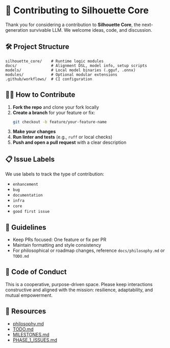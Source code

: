 
# 🤝 Contributing to Silhouette Core

Thank you for considering a contribution to **Silhouette Core**, the next-generation survivable LLM. We welcome ideas, code, and discussion.

## 🛠️ Project Structure
```
silhouette_core/    # Runtime logic modules
docs/               # Alignment DSL, model info, setup scripts
models/             # Local model binaries (.gguf, .onnx)
modules/            # Optional modular extensions
.github/workflows/  # CI configuration
```

## 🧑‍💻 How to Contribute
1. **Fork the repo** and clone your fork locally
2. **Create a branch** for your feature or fix:
   ```bash
   git checkout -b feature/your-feature-name
   ```
3. **Make your changes**
4. **Run linter and tests** (e.g., `ruff` or local checks)
5. **Push and open a pull request** with a clear description

## 📋 Issue Labels
We use labels to track the type of contribution:
- `enhancement`
- `bug`
- `documentation`
- `infra`
- `core`
- `good first issue`

## 🧭 Guidelines
- Keep PRs focused: One feature or fix per PR
- Maintain formatting and style consistency
- For philosophical or roadmap changes, reference `docs/philosophy.md` or `TODO.md`

## 🙏 Code of Conduct
This is a cooperative, purpose-driven space. Please keep interactions constructive and aligned with the mission: resilience, adaptability, and mutual empowerment.

## 🔗 Resources
- [philosophy.md](./philosophy.md)
- [TODO.md](../TODO.md)
- [MILESTONES.md](../MILESTONES.md)
- [PHASE_1_ISSUES.md](./PHASE_1_ISSUES.md)
